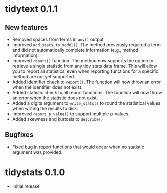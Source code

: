 
# tidytext 0.1.1

## New features

* Removed spaces from terms in `aov()` output
* Improved `add_stats_to_model()`. The method previously required a term and did not automatically complete information (e.g., method information).
* Improved `report()` function. The method now supports the option to retrieve a single statistic from any tidy stats data frame. This will allow you to report all statistics, even when reporting functions for a specific method are not yet supported.
* Added identifier check to `report()`. The function will now throw an error when the identifier does not exist.
* Added statistic check to all report functions. The function will now throw an error when the statistic does not exist.
* Added a digits argument to `write_stats()` to round the statistical values when writing the results to disk.
* Improved `report_p_value()` to support multiple p-values.
* Added skewness and kurtosis to `describe()`

## Bugfixes

* Fixed bug in report functions that would occur when no statistic argument was provided.

# tidystats 0.1.0

* Initial release
